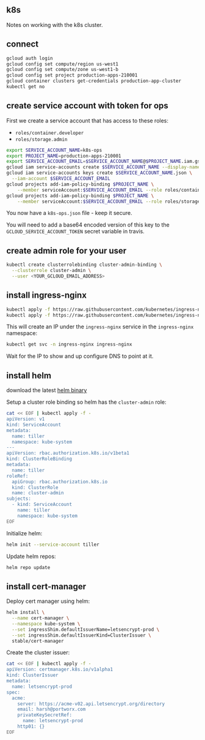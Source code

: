 ## k8s

Notes on working with the k8s cluster.

## connect

```bash
gcloud auth login
gcloud config set compute/region us-west1
gcloud config set compute/zone us-west1-b
gcloud config set project production-apps-210001
gcloud container clusters get-credentials production-app-cluster
kubectl get no
```

## create service account with token for ops

First we create a service account that has access to these roles:

 * `roles/container.developer`
 * `roles/storage.admin`


```bash
export SERVICE_ACCOUNT_NAME=k8s-ops
export PROJECT_NAME=production-apps-210001
export SERVICE_ACCOUNT_EMAIL=$SERVICE_ACCOUNT_NAME@$PROJECT_NAME.iam.gserviceaccount.com
gcloud iam service-accounts create $SERVICE_ACCOUNT_NAME --display-name "k8s ops service account"
gcloud iam service-accounts keys create $SERVICE_ACCOUNT_NAME.json \
  --iam-account $SERVICE_ACCOUNT_EMAIL
gcloud projects add-iam-policy-binding $PROJECT_NAME \
    --member serviceAccount:$SERVICE_ACCOUNT_EMAIL --role roles/container.developer
gcloud projects add-iam-policy-binding $PROJECT_NAME \
    --member serviceAccount:$SERVICE_ACCOUNT_EMAIL --role roles/storage.admin
```

You now have a `k8s-ops.json` file - keep it secure.

You will need to add a base64 encoded version of this key to the `GCLOUD_SERVICE_ACCOUNT_TOKEN` secret variable in travis.

## create admin role for your user

```bash
kubectl create clusterrolebinding cluster-admin-binding \
  --clusterrole cluster-admin \
  --user <YOUR_GCLOUD_EMAIL_ADDRESS>
```

## install ingress-nginx

```bash
kubectl apply -f https://raw.githubusercontent.com/kubernetes/ingress-nginx/master/deploy/mandatory.yaml
kubectl apply -f https://raw.githubusercontent.com/kubernetes/ingress-nginx/master/deploy/provider/cloud-generic.yaml
```

This will create an IP under the `ingress-nginx` service in the `ingress-nginx` namespace:

```bash
kubectl get svc -n ingress-nginx ingress-nginx
```

Wait for the IP to show and up configure DNS to point at it.

## install helm

download the latest [helm binary](https://github.com/helm/helm/releases)

Setup a cluster role binding so helm has the `cluster-admin` role:

```bash
cat << EOF | kubectl apply -f -
apiVersion: v1
kind: ServiceAccount
metadata:
  name: tiller
  namespace: kube-system
---
apiVersion: rbac.authorization.k8s.io/v1beta1
kind: ClusterRoleBinding
metadata:
  name: tiller
roleRef:
  apiGroup: rbac.authorization.k8s.io
  kind: ClusterRole
  name: cluster-admin
subjects:
  - kind: ServiceAccount
    name: tiller
    namespace: kube-system
EOF
```

Initialize helm:

```bash
helm init --service-account tiller
```

Update helm repos:

```bash
helm repo update
```

## install cert-manager

Deploy cert manager using helm:

```bash
helm install \
  --name cert-manager \
  --namespace kube-system \
  --set ingressShim.defaultIssuerName=letsencrypt-prod \
  --set ingressShim.defaultIssuerKind=ClusterIssuer \
  stable/cert-manager
```

Create the cluster issuer:

```bash
cat << EOF | kubectl apply -f -
apiVersion: certmanager.k8s.io/v1alpha1
kind: ClusterIssuer
metadata:
  name: letsencrypt-prod
spec:
  acme:
    server: https://acme-v02.api.letsencrypt.org/directory
    email: harsh@portworx.com
    privateKeySecretRef:
      name: letsencrypt-prod
    http01: {}
EOF
```

